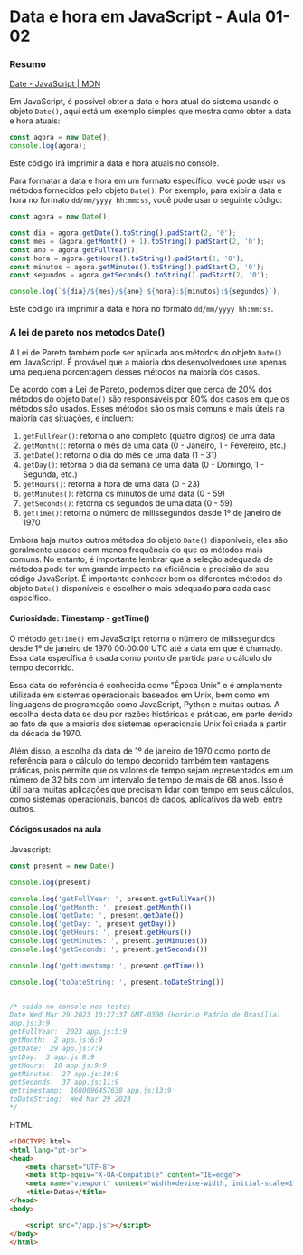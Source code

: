 <!--
Antes de publicar a issue, lembre-se de clicar na aba "Preview", para visualizar se a formatação está correta =)
-->

<!-- Escreva/insira as imagens após essa linha -->

# Data e hora em JavaScript - Aula 01-02

### Resumo

[Date - JavaScript | MDN](https://developer.mozilla.org/en-US/docs/Web/JavaScript/Reference/Global_Objects/Date)

Em JavaScript, é possível obter a data e hora atual do sistema usando o objeto `Date()`, aqui está um exemplo simples que mostra como obter a data e hora atuais:

```javascript
const agora = new Date();
console.log(agora);
```

Este código irá imprimir a data e hora atuais no console.

Para formatar a data e hora em um formato específico, você pode usar os métodos fornecidos pelo objeto `Date()`. Por exemplo, para exibir a data e hora no formato `dd/mm/yyyy hh:mm:ss`, você pode usar o seguinte código:

```javascript
const agora = new Date();

const dia = agora.getDate().toString().padStart(2, '0');
const mes = (agora.getMonth() + 1).toString().padStart(2, '0');
const ano = agora.getFullYear();
const hora = agora.getHours().toString().padStart(2, '0');
const minutos = agora.getMinutes().toString().padStart(2, '0');
const segundos = agora.getSeconds().toString().padStart(2, '0');

console.log(`${dia}/${mes}/${ano} ${hora}:${minutos}:${segundos}`);
```

Este código irá imprimir a data e hora no formato `dd/mm/yyyy hh:mm:ss`.

### A lei de pareto nos metodos Date()

A Lei de Pareto também pode ser aplicada aos métodos do objeto `Date()` em JavaScript. É provável que a maioria dos desenvolvedores use apenas uma pequena porcentagem desses métodos na maioria dos casos.

De acordo com a Lei de Pareto, podemos dizer que cerca de 20% dos métodos do objeto `Date()` são responsáveis por 80% dos casos em que os métodos são usados. Esses métodos são os mais comuns e mais úteis na maioria das situações, e incluem:

1. `getFullYear()`: retorna o ano completo (quatro dígitos) de uma data
2. `getMonth()`: retorna o mês de uma data (0 - Janeiro, 1 - Fevereiro, etc.)
3. `getDate()`: retorna o dia do mês de uma data (1 - 31)
4. `getDay()`: retorna o dia da semana de uma data (0 - Domingo, 1 - Segunda, etc.)
5. `getHours()`: retorna a hora de uma data (0 - 23)
6. `getMinutes()`: retorna os minutos de uma data (0 - 59)
7. `getSeconds()`: retorna os segundos de uma data (0 - 59)
8. `getTime()`: retorna o número de milissegundos desde 1º de janeiro de 1970

Embora haja muitos outros métodos do objeto `Date()` disponíveis, eles são geralmente usados com menos frequência do que os métodos mais comuns. No entanto, é importante lembrar que a seleção adequada de métodos pode ter um grande impacto na eficiência e precisão do seu código JavaScript. É importante conhecer bem os diferentes métodos do objeto `Date()` disponíveis e escolher o mais adequado para cada caso específico.

#### Curiosidade: Timestamp - getTime()

O método `getTime()` em JavaScript retorna o número de milissegundos desde 1º de janeiro de 1970 00:00:00 UTC até a data em que é chamado. Essa data específica é usada como ponto de partida para o cálculo do tempo decorrido.

Essa data de referência é conhecida como "Época Unix" e é amplamente utilizada em sistemas operacionais baseados em Unix, bem como em linguagens de programação como JavaScript, Python e muitas outras. A escolha desta data se deu por razões históricas e práticas, em parte devido ao fato de que a maioria dos sistemas operacionais Unix foi criada a partir da década de 1970.

Além disso, a escolha da data de 1º de janeiro de 1970 como ponto de referência para o cálculo do tempo decorrido também tem vantagens práticas, pois permite que os valores de tempo sejam representados em um número de 32 bits com um intervalo de tempo de mais de 68 anos. Isso é útil para muitas aplicações que precisam lidar com tempo em seus cálculos, como sistemas operacionais, bancos de dados, aplicativos da web, entre outros.

#### Códigos usados na aula

Javascript:

```javascript
const present = new Date()

console.log(present)

console.log('getFullYear: ', present.getFullYear())
console.log('getMonth: ', present.getMonth())
console.log('getDate: ', present.getDate())
console.log('getDay: ', present.getDay())
console.log('getHours: ', present.getHours())
console.log('getMinutes: ', present.getMinutes())
console.log('getSeconds: ', present.getSeconds())

console.log('gettimestamp: ', present.getTime())

console.log('toDateString: ', present.toDateString())


/* saída no console nos testes
Date Wed Mar 29 2023 10:27:37 GMT-0300 (Horário Padrão de Brasília)
app.js:3:9
getFullYear:  2023 app.js:5:9
getMonth:  2 app.js:6:9
getDate:  29 app.js:7:9
getDay:  3 app.js:8:9
getHours:  10 app.js:9:9
getMinutes:  27 app.js:10:9
getSeconds:  37 app.js:11:9
gettimestamp:  1680096457638 app.js:13:9
toDateString:  Wed Mar 29 2023
*/
```

HTML:

```html
<!DOCTYPE html>
<html lang="pt-br">
<head>
    <meta charset="UTF-8">
    <meta http-equiv="X-UA-Compatible" content="IE=edge">
    <meta name="viewport" content="width=device-width, initial-scale=1.0">
    <title>Datas</title>
</head>
<body>

    <script src="/app.js"></script>
</body>
</html>
```
